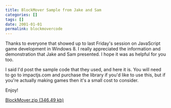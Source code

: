 ```yaml
---
title: BlockMover Sample from Jake and Sam
categories: []
tags: []
date: 2001-01-01
permalink: blockmovercode
---
```


Thanks to everyone that showed up to last Friday&#39;s session on JavaScript game development in Windows 8\. I really appreciated the information and demonstration that Jake and Sam presented. I hope it was as helpful for you too.
<!-- xmore -->

I said I&#39;d post the sample code that they used, and here it is. You will need to go to impactjs.com and purchase the library if you&#39;d like to use this, but if you&#39;re actually making games then it&#39;s a small cost to consider.

Enjoy!

[BlockMover.zip (346.49 kb)](/bcms-media/Files/Download?id=42b07756-b933-4b9c-b725-a35300705a67)